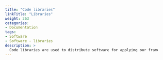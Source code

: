 ```yaml
---
title: "Code libraries"
linkTitle: "Libraries"
weight: 263
categories: 
- Documentation
tags: 
- Software
- Software - libraries
description: >
  Code libraries are used to distribute software for applying our framework and implementing computational model modules. 
---
```


